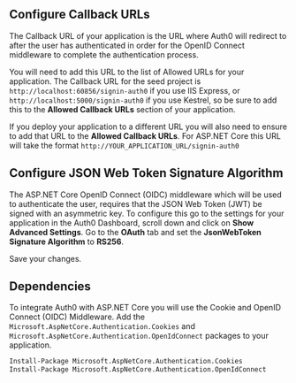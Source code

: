 ## Configure Callback URLs

The Callback URL of your application is the URL where Auth0 will redirect to after the user has authenticated in order for the OpenID Connect middleware to complete the authentication process.

You will need to add this URL to the list of Allowed URLs for your application. The Callback URL for the seed project is `http://localhost:60856/signin-auth0` if you use IIS Express, or `http://localhost:5000/signin-auth0` if you use Kestrel, so be sure to add this to the **Allowed Callback URLs** section of your application.

If you deploy your application to a different URL you will also need to ensure to add that URL to the **Allowed Callback URLs**. For ASP.NET Core this URL will take the format `http://YOUR_APPLICATION_URL/signin-auth0`  

## Configure JSON Web Token Signature Algorithm

The ASP.NET Core OpenID Connect (OIDC) middleware which will be used to authenticate the user, requires that the JSON Web Token (JWT) be signed with an asymmetric key. To configure this go to the settings for your application in the Auth0 Dashboard, scroll down and click on **Show Advanced Settings**. Go to the **OAuth** tab and set the **JsonWebToken Signature Algorithm** to **RS256**.

Save your changes.     

## Dependencies

To integrate Auth0 with ASP.NET Core you will use the Cookie and OpenID Connect (OIDC) Middleware. Add the `Microsoft.AspNetCore.Authentication.Cookies` and `Microsoft.AspNetCore.Authentication.OpenIdConnect` packages to your application.

```bash
Install-Package Microsoft.AspNetCore.Authentication.Cookies
Install-Package Microsoft.AspNetCore.Authentication.OpenIdConnect
```